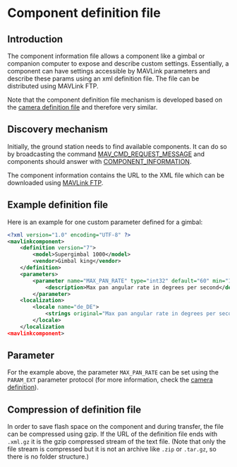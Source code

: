 # Component definition file

## Introduction

The component information file allows a component like a gimbal or companion computer to expose and describe custom settings. Essentially, a component can have settings accessible by MAVLink parameters and describe these params using an xml definition file. The file can be distributed using MAVLink FTP.

Note that the component definition file mechanism is developed based on the [camera definition file](..services/camera_def.md) and therefore very similar.

## Discovery mechanism

Initially, the ground station needs to find available components. It can do so by broadcasting the command [MAV_CMD_REQUEST_MESSAGE](../messages/common.md#MAV_CMD_REQUEST_MESSAGE) and components should answer with [COMPONENT_INFORMATION](../messages/common.md#COMPONENT_INFORMATION).

The component information contains the URL to the XML file which can be downloaded using [MAVLink FTP](../services/ftp.md).

## Example definition file

Here is an example for one custom parameter defined for a gimbal:

```XML
<?xml version="1.0" encoding="UTF-8" ?>
<mavlinkcomponent>
    <definition version="7">
        <model>Supergimbal 1000</model>
        <vendor>Gimbal king</vendor>
    </definition>
    <parameters>
        <parameter name="MAX_PAN_RATE" type="int32" default="60" min="1" max="360" step="1">
            <description>Max pan angular rate in degrees per second</description>
        </parameter>
    <localization>
        <locale name="de_DE">
            <strings original="Max pan angular rate in degrees per second" translated="Maximale Schwenkgeschwindigkeit in Grad pro Sekunde" />
        </locale>
    </localization
<mavlinkcomponent>
```

## Parameter

For the example above, the parameter `MAX_PAN_RATE` can be set using the `PARAM_EXT` parameter protocol (for more information, check the [camera definition](../services/camera_def.md)).

## Compression of definition file

In order to save flash space on the component and during transfer, the file can be compressed using gzip. If the URL of the definition file ends with `.xml.gz` it is the gzip compressed stream of the text file.
(Note that only the file stream is compressed but it is not an archive like `.zip` or `.tar.gz`, so there is no folder structure.)
